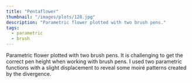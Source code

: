 ```yaml
---
title: "Pentaflower"
thumbnail: "/images/plots/128.jpg"
description: "Parametric flower plotted with two brush pens."
tags:
  - parametric
  - brush
---
```


Parametric flower plotted with two brush pens. It is challenging to get the correct pen height when working with brush pens. I used two parametric functions with a slight displacement to reveal some moiré patterns created by the divergence.
